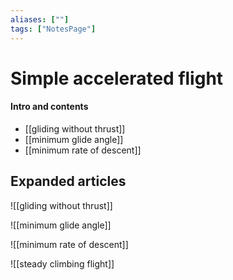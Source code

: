 ```yaml
---
aliases: [""]
tags: ["NotesPage"]
---
```


# Simple accelerated flight

#### Intro and contents
- [[gliding without thrust]]
- [[minimum glide angle]]
- [[minimum rate of descent]]


## Expanded articles

![[gliding without thrust]]

![[minimum glide angle]]

![[minimum rate of descent]]

![[steady climbing flight]]